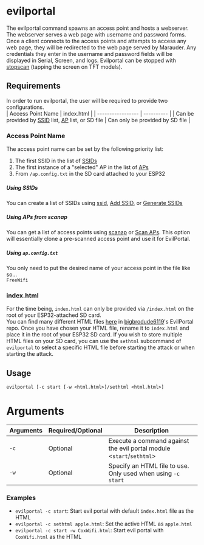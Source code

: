 # evilportal
The evilportal command spawns an access point and hosts a webserver. The webserver serves a web page with username and password forms. Once a client connects to the access points and attempts to access any web page, they will be redirected to the web page served by Marauder. Any credentials they enter in the username and password fields will be displayed in Serial, Screen, and logs. Evilportal can be stopped with [stopscan](stopscan) (tapping the screen on TFT models).

## Requirements
In order to run evilportal, the user will be required to provide two configurations.  
| Access Point Name | index.html |
| ----------------- | ---------- |
| Can be provided by [SSID](ssid) list, [AP](scanap) list, or SD file | Can only be provided by SD file |

### Access Point Name
The access point name can be set by the following priority list:  
1. The first SSID in the list of [SSIDs](ssid)
2. The first instance of a "selected" AP in the list of [APs](scanap)  
3. From `/ap.config.txt` in the SD card attached to your ESP32

##### Using SSIDs
You can create a list of SSIDs using [ssid](ssid), [Add SSID](add-ssid), or [Generate SSIDs](generate-ssids)

##### Using APs from scanap
You can get a list of access points using [scanap](scanap) or [Scan APs](scan-aps). This option will essentially clone a pre-scanned access point and use it for EvilPortal.

##### Using `ap.config.txt`
You only need to put the desired name of your access point in the file like so...  
`FreeWifi`

### index.html
For the time being, `index.html` can only be provided via `/index.html` on the root of your ESP32-attached SD card.  
You can find many different HTML files [here](https://github.com/bigbrodude6119/flipper-zero-evil-portal/tree/main/portals) in [bigbrodude6119](https://github.com/bigbrodude6119)'s EvilPortal repo. Once you have chosen your HTML file, rename it to `index.html` and place it in the root of your ESP32 SD card. If you wish to store multiple HTML files on your SD card, you can use the `sethtml` subcommand of `evilportal` to select a specific HTML file before starting the attack or when starting the attack.

## Usage
`evilportal [-c start [-w <html.html>]/sethtml <html.html>]`

# Arguments
| Arguments | Required/Optional | Description |
| --------- | ----------------- | ----------- |
| `-c` | Optional | Execute a command against the evil portal module <`start`/`sethtml`> |
| `-w` | Optional | Specify an HTML file to use. Only used when using `-c start` |


### Examples
- `evilportal -c start`: Start evil portal with default `index.html` file as the HTML
- `evilportal -c sethtml apple.html`: Set the active HTML as `apple.html`
- `evilportal -c start -w CoxWifi.html`: Start evil portal with `CoxWifi.html` as the HTML